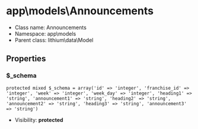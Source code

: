 app\models\Announcements
===============






* Class name: Announcements
* Namespace: app\models
* Parent class: lithium\data\Model





Properties
----------


### $_schema

    protected mixed $_schema = array('id' => 'integer', 'franchise_id' => 'integer', 'week' => 'integer', 'week_day' => 'integer', 'heading1' => 'string', 'announcement1' => 'string', 'heading2' => 'string', 'announcement2' => 'string', 'heading3' => 'string', 'announcement3' => 'string')





* Visibility: **protected**



